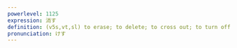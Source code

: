 ```yaml
---
powerlevel: 1125
expression: 消す
definition: (v5s,vt,sl) to erase; to delete; to cross out; to turn off power; to extinguish; to put out; to bump off; (P)
pronunciation: けす
---
```

